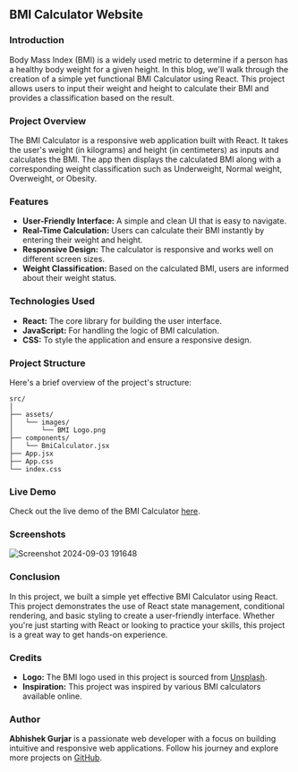  ## BMI Calculator Website

### Introduction
Body Mass Index (BMI) is a widely used metric to determine if a person has a healthy body weight for a given height. In this blog, we'll walk through the creation of a simple yet functional BMI Calculator using React. This project allows users to input their weight and height to calculate their BMI and provides a classification based on the result.

### Project Overview
The BMI Calculator is a responsive web application built with React. It takes the user's weight (in kilograms) and height (in centimeters) as inputs and calculates the BMI. The app then displays the calculated BMI along with a corresponding weight classification such as Underweight, Normal weight, Overweight, or Obesity.

### Features
- **User-Friendly Interface:** A simple and clean UI that is easy to navigate.
- **Real-Time Calculation:** Users can calculate their BMI instantly by entering their weight and height.
- **Responsive Design:** The calculator is responsive and works well on different screen sizes.
- **Weight Classification:** Based on the calculated BMI, users are informed about their weight status.

### Technologies Used
- **React:** The core library for building the user interface.
- **JavaScript:** For handling the logic of BMI calculation.
- **CSS:** To style the application and ensure a responsive design.

### Project Structure
Here's a brief overview of the project's structure:

```
src/
│
├── assets/
│   └── images/
│       └── BMI Logo.png
├── components/
│   └── BmiCalculator.jsx
├── App.jsx
├── App.css
└── index.css
```


### Live Demo
Check out the live demo of the BMI Calculator [here](#).

### Screenshots
![Screenshot 2024-09-03 191648](https://github.com/user-attachments/assets/c969457d-4309-4b31-a395-18c33277b3ca)


### Conclusion
In this project, we built a simple yet effective BMI Calculator using React. This project demonstrates the use of React state management, conditional rendering, and basic styling to create a user-friendly interface. Whether you're just starting with React or looking to practice your skills, this project is a great way to get hands-on experience.

### Credits
- **Logo:** The BMI logo used in this project is sourced from [Unsplash](#).
- **Inspiration:** This project was inspired by various BMI calculators available online.

### Author
**Abhishek Gurjar** is a passionate web developer with a focus on building intuitive and responsive web applications. Follow his journey and explore more projects on [GitHub](https://github.com/abhishekgurjar-in).

